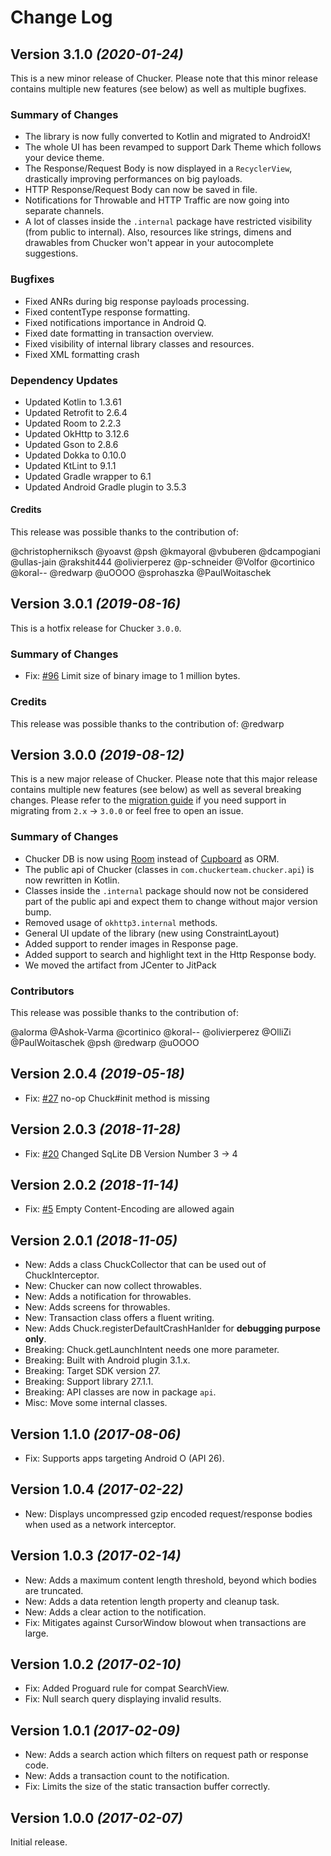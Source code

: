 # Change Log

## Version 3.1.0 *(2020-01-24)*

This is a new minor release of Chucker. Please note that this minor release contains multiple new features (see below) as well as multiple bugfixes. 

### Summary of Changes

* The library is now fully converted to Kotlin and migrated to AndroidX!
* The whole UI has been revamped to support Dark Theme which follows your device theme.
* The Response/Request Body is now displayed in a `RecyclerView`, drastically improving performances on big payloads.
* HTTP Response/Request Body can now be saved in file.
* Notifications for Throwable and HTTP Traffic are now going into separate channels.
* A lot of classes inside the `.internal` package have restricted visibility (from public to internal). Also, resources like strings, dimens and drawables from Chucker won't appear in your autocomplete suggestions.

### Bugfixes

* Fixed ANRs during big response payloads processing.
* Fixed contentType response formatting.
* Fixed notifications importance in Android Q.
* Fixed date formatting in transaction overview.
* Fixed visibility of internal library classes and resources.
* Fixed XML formatting crash

### Dependency Updates

- Updated Kotlin to 1.3.61
- Updated Retrofit to 2.6.4
- Updated Room to 2.2.3
- Updated OkHttp to 3.12.6
- Updated Gson to 2.8.6
- Updated Dokka to 0.10.0
- Updated KtLint to 9.1.1
- Updated Gradle wrapper to 6.1
- Updated Android Gradle plugin to 3.5.3

#### Credits

This release was possible thanks to the contribution of:

@christopherniksch
@yoavst 
@psh
@kmayoral
@vbuberen
@dcampogiani 
@ullas-jain
@rakshit444
@olivierperez
@p-schneider
@Volfor
@cortinico
@koral--
@redwarp
@uOOOO
@sprohaszka 
@PaulWoitaschek 


## Version 3.0.1 *(2019-08-16)*

This is a hotfix release for Chucker `3.0.0`.

### Summary of Changes

* Fix: [#96] Limit size of binary image to 1 million bytes.

### Credits

This release was possible thanks to the contribution of: @redwarp


## Version 3.0.0 *(2019-08-12)*


This is a new major release of Chucker. Please note that this major release contains multiple new features (see below) as well as several breaking changes. Please refer to the [migration guide](/docs/migrating-from-2.0.md) if you need support in migrating from `2.x` -> `3.0.0` or feel free to open an issue.

### Summary of Changes

* Chucker DB is now using [Room](https://developer.android.com/topic/libraries/architecture/room) instead of [Cupboard](https://bitbucket.org/littlerobots/cupboard/wiki/Home) as ORM.
* The public api of Chucker (classes in `com.chuckerteam.chucker.api`) is now rewritten in Kotlin.
* Classes inside the `.internal` package should now not be considered part of the public api and expect them to change without major version bump.
* Removed usage of `okhttp3.internal` methods.
* General UI update of the library (new using ConstraintLayout)
* Added support to render images in Response page.
* Added support to search and highlight text in the Http Response body.
* We moved the artifact from JCenter to JitPack

### Contributors

This release was possible thanks to the contribution of:

@alorma
@Ashok-Varma
@cortinico
@koral--
@olivierperez
@OlliZi
@PaulWoitaschek
@psh
@redwarp
@uOOOO

## Version 2.0.4 *(2019-05-18)*

 * Fix: [#27] no-op Chuck#init method is missing

## Version 2.0.3 *(2018-11-28)*

 * Fix: [#20] Changed SqLite DB Version Number 3 -> 4

## Version 2.0.2 *(2018-11-14)*

 * Fix: [#5] Empty Content-Encoding are allowed again

## Version 2.0.1 *(2018-11-05)*

 * New: Adds a class ChuckCollector that can be used out of ChuckInterceptor.
 * New: Chucker can now collect throwables.
 * New: Adds a notification for throwables.
 * New: Adds screens for throwables.
 * New: Transaction class offers a fluent writing.
 * New: Adds Chuck.registerDefaultCrashHanlder for **debugging purpose only**.
 * Breaking: Chuck.getLaunchIntent needs one more parameter.
 * Breaking: Built with Android plugin 3.1.x.
 * Breaking: Target SDK version 27.
 * Breaking: Support library 27.1.1.
 * Breaking: API classes are now in package `api`.
 * Misc: Move some internal classes.

## Version 1.1.0 *(2017-08-06)*

 * Fix: Supports apps targeting Android O (API 26).

## Version 1.0.4 *(2017-02-22)*

 * New: Displays uncompressed gzip encoded request/response bodies when used as a network interceptor.

## Version 1.0.3 *(2017-02-14)*

 * New: Adds a maximum content length threshold, beyond which bodies are truncated.
 * New: Adds a data retention length property and cleanup task.
 * New: Adds a clear action to the notification.
 * Fix: Mitigates against CursorWindow blowout when transactions are large.

## Version 1.0.2 *(2017-02-10)*

 * Fix: Added Proguard rule for compat SearchView.
 * Fix: Null search query displaying invalid results.

## Version 1.0.1 *(2017-02-09)*

 * New: Adds a search action which filters on request path or response code.
 * New: Adds a transaction count to the notification.
 * Fix: Limits the size of the static transaction buffer correctly.

## Version 1.0.0 *(2017-02-07)*

Initial release.

[#4]: https://github.com/ChuckerTeam/chucker/pull/4
[#5]: https://github.com/ChuckerTeam/chucker/pull/5
[#6]: https://github.com/ChuckerTeam/chucker/pull/6
[#10]: https://github.com/ChuckerTeam/chucker/pull/10
[#16]: https://github.com/ChuckerTeam/chucker/pull/16
[#17]: https://github.com/ChuckerTeam/chucker/pull/17
[#20]: https://github.com/ChuckerTeam/chucker/pull/20
[#21]: https://github.com/ChuckerTeam/chucker/pull/21
[#22]: https://github.com/ChuckerTeam/chucker/pull/22
[#23]: https://github.com/ChuckerTeam/chucker/pull/23
[#24]: https://github.com/ChuckerTeam/chucker/pull/24
[#25]: https://github.com/ChuckerTeam/chucker/pull/25
[#27]: https://github.com/ChuckerTeam/chucker/pull/27
[#28]: https://github.com/ChuckerTeam/chucker/pull/28
[#29]: https://github.com/ChuckerTeam/chucker/pull/29
[#33]: https://github.com/ChuckerTeam/chucker/pull/33
[#34]: https://github.com/ChuckerTeam/chucker/pull/34
[#35]: https://github.com/ChuckerTeam/chucker/pull/35
[#36]: https://github.com/ChuckerTeam/chucker/pull/36
[#38]: https://github.com/ChuckerTeam/chucker/pull/38
[#39]: https://github.com/ChuckerTeam/chucker/pull/39
[#40]: https://github.com/ChuckerTeam/chucker/pull/40
[#41]: https://github.com/ChuckerTeam/chucker/pull/41
[#42]: https://github.com/ChuckerTeam/chucker/pull/42
[#44]: https://github.com/ChuckerTeam/chucker/pull/44
[#47]: https://github.com/ChuckerTeam/chucker/pull/47
[#48]: https://github.com/ChuckerTeam/chucker/pull/48
[#49]: https://github.com/ChuckerTeam/chucker/pull/49
[#50]: https://github.com/ChuckerTeam/chucker/pull/50
[#51]: https://github.com/ChuckerTeam/chucker/pull/51
[#53]: https://github.com/ChuckerTeam/chucker/pull/53
[#54]: https://github.com/ChuckerTeam/chucker/pull/54
[#59]: https://github.com/ChuckerTeam/chucker/pull/59
[#62]: https://github.com/ChuckerTeam/chucker/pull/62
[#63]: https://github.com/ChuckerTeam/chucker/pull/63
[#65]: https://github.com/ChuckerTeam/chucker/pull/65
[#66]: https://github.com/ChuckerTeam/chucker/pull/66
[#67]: https://github.com/ChuckerTeam/chucker/pull/67
[#71]: https://github.com/ChuckerTeam/chucker/pull/71
[#72]: https://github.com/ChuckerTeam/chucker/pull/72
[#75]: https://github.com/ChuckerTeam/chucker/pull/75
[#77]: https://github.com/ChuckerTeam/chucker/pull/77
[#81]: https://github.com/ChuckerTeam/chucker/pull/81
[#86]: https://github.com/ChuckerTeam/chucker/pull/86
[#87]: https://github.com/ChuckerTeam/chucker/pull/87
[#96]: https://github.com/ChuckerTeam/chucker/pull/96
[#85]: https://github.com/ChuckerTeam/chucker/pull/85
[#90]: https://github.com/ChuckerTeam/chucker/pull/90
[#98]: https://github.com/ChuckerTeam/chucker/pull/98
[#99]: https://github.com/ChuckerTeam/chucker/pull/99
[#101]: https://github.com/ChuckerTeam/chucker/pull/101
[#103]: https://github.com/ChuckerTeam/chucker/pull/103
[#104]: https://github.com/ChuckerTeam/chucker/pull/104
[#107]: https://github.com/ChuckerTeam/chucker/pull/107
[#108]: https://github.com/ChuckerTeam/chucker/pull/108
[#109]: https://github.com/ChuckerTeam/chucker/pull/109
[#111]: https://github.com/ChuckerTeam/chucker/pull/111
[#112]: https://github.com/ChuckerTeam/chucker/pull/112
[#114]: https://github.com/ChuckerTeam/chucker/pull/114
[#118]: https://github.com/ChuckerTeam/chucker/pull/118
[#119]: https://github.com/ChuckerTeam/chucker/pull/119
[#120]: https://github.com/ChuckerTeam/chucker/pull/120
[#121]: https://github.com/ChuckerTeam/chucker/pull/121
[#122]: https://github.com/ChuckerTeam/chucker/pull/122
[#123]: https://github.com/ChuckerTeam/chucker/pull/123
[#125]: https://github.com/ChuckerTeam/chucker/pull/125
[#126]: https://github.com/ChuckerTeam/chucker/pull/126
[#127]: https://github.com/ChuckerTeam/chucker/pull/127
[#130]: https://github.com/ChuckerTeam/chucker/pull/130
[#131]: https://github.com/ChuckerTeam/chucker/pull/131
[#132]: https://github.com/ChuckerTeam/chucker/pull/132
[#133]: https://github.com/ChuckerTeam/chucker/pull/133
[#135]: https://github.com/ChuckerTeam/chucker/pull/135
[#136]: https://github.com/ChuckerTeam/chucker/pull/136
[#137]: https://github.com/ChuckerTeam/chucker/pull/137
[#138]: https://github.com/ChuckerTeam/chucker/pull/138
[#139]: https://github.com/ChuckerTeam/chucker/pull/139
[#142]: https://github.com/ChuckerTeam/chucker/pull/142
[#143]: https://github.com/ChuckerTeam/chucker/pull/143
[#144]: https://github.com/ChuckerTeam/chucker/pull/144
[#145]: https://github.com/ChuckerTeam/chucker/pull/145
[#146]: https://github.com/ChuckerTeam/chucker/pull/146
[#147]: https://github.com/ChuckerTeam/chucker/pull/147
[#148]: https://github.com/ChuckerTeam/chucker/pull/148
[#149]: https://github.com/ChuckerTeam/chucker/pull/149
[#150]: https://github.com/ChuckerTeam/chucker/pull/150
[#153]: https://github.com/ChuckerTeam/chucker/pull/153
[#156]: https://github.com/ChuckerTeam/chucker/pull/156
[#160]: https://github.com/ChuckerTeam/chucker/pull/160
[#162]: https://github.com/ChuckerTeam/chucker/pull/162
[#165]: https://github.com/ChuckerTeam/chucker/pull/165
[#167]: https://github.com/ChuckerTeam/chucker/pull/167
[#169]: https://github.com/ChuckerTeam/chucker/pull/169
[#170]: https://github.com/ChuckerTeam/chucker/pull/170
[#171]: https://github.com/ChuckerTeam/chucker/pull/171
[#172]: https://github.com/ChuckerTeam/chucker/pull/172
[#173]: https://github.com/ChuckerTeam/chucker/pull/173
[#174]: https://github.com/ChuckerTeam/chucker/pull/174
[#175]: https://github.com/ChuckerTeam/chucker/pull/175
[#176]: https://github.com/ChuckerTeam/chucker/pull/176
[#180]: https://github.com/ChuckerTeam/chucker/pull/180
[#181]: https://github.com/ChuckerTeam/chucker/pull/181
[#182]: https://github.com/ChuckerTeam/chucker/pull/182
[#183]: https://github.com/ChuckerTeam/chucker/pull/183
[#185]: https://github.com/ChuckerTeam/chucker/pull/185
[#186]: https://github.com/ChuckerTeam/chucker/pull/186
[#188]: https://github.com/ChuckerTeam/chucker/pull/188
[#189]: https://github.com/ChuckerTeam/chucker/pull/189
[#190]: https://github.com/ChuckerTeam/chucker/pull/190
[#191]: https://github.com/ChuckerTeam/chucker/pull/191
[#193]: https://github.com/ChuckerTeam/chucker/pull/193
[#196]: https://github.com/ChuckerTeam/chucker/pull/196
[#198]: https://github.com/ChuckerTeam/chucker/pull/198
[#201]: https://github.com/ChuckerTeam/chucker/pull/201

